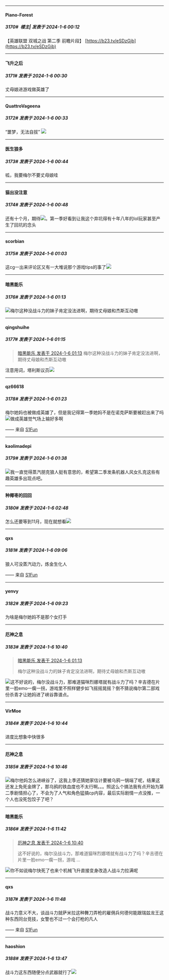 
*****

####  Piano-Forest  
##### 3170#         楼主| 发表于 2024-1-6 00:12

【英雄联盟 双城之战 第二季 前瞻片段】
[https://b23.tv/eSDzGjb](https://b23.tv/eSDzGjb)


*****

####  飞升之后  
##### 3171#       发表于 2024-1-6 00:30

丈母娘进游戏做英雄了


*****

####  QuattroVageena  
##### 3172#       发表于 2024-1-6 00:33

“噩梦，无法自拔”
<img src="https://p.sda1.dev/15/1703a85334dfaa85cd1a01954e544613/IMG_CMP_126662431.jpeg" referrerpolicy="no-referrer">


*****

####  医生狼多  
##### 3173#       发表于 2024-1-6 00:44

呱，我要梅尔不要丈母娘哇

*****

####  猫出没注意  
##### 3174#       发表于 2024-1-6 00:48

还有十个月，期待<img src="https://static.saraba1st.com/image/smiley/face2017/075.png" referrerpolicy="no-referrer">。第一季好看到让我这个弃坑得有十年八年的lol玩家甚至产生了回坑的念头


*****

####  scorbian  
##### 3175#       发表于 2024-1-6 01:03

这cg一出来评论区又有一大堆说那个游戏tips的事了<img src="https://static.saraba1st.com/image/smiley/face2017/067.png" referrerpolicy="no-referrer">


*****

####  暗黑能乐  
##### 3176#       发表于 2024-1-6 01:13

<img src="https://static.saraba1st.com/image/smiley/face2017/067.png" referrerpolicy="no-referrer">梅尔这种没战斗力的妹子肯定没法进啊，期待丈母娘和杰斯互动嗷

*****

####  qingshuihe  
##### 3177#       发表于 2024-1-6 01:15

<blockquote><a href="httphttps://bbs.saraba1st.com/2b/forum.php?mod=redirect&amp;goto=findpost&amp;pid=63548897&amp;ptid=2002246" target="_blank">暗黑能乐 发表于 2024-1-6 01:13</a>
梅尔这种没战斗力的妹子肯定没法进啊，期待丈母娘和杰斯互动嗷</blockquote>
注意用词，塔利斯议员<img src="https://static.saraba1st.com/image/smiley/face2017/067.png" referrerpolicy="no-referrer">


*****

####  qz66618  
##### 3178#       发表于 2024-1-6 01:23

梅尔她妈也被做成英雄了，但是我记得第一季她妈不是在诺克萨斯要被赶出来了吗<img src="https://static.saraba1st.com/image/smiley/face2017/067.png" referrerpolicy="no-referrer">做成英雄觉气场上输好多啊

—— 来自 [S1Fun](https://s1fun.koalcat.com)


*****

####  kaolimadepi  
##### 3179#       发表于 2024-1-6 01:38

<img src="https://static.saraba1st.com/image/smiley/face2017/067.png" referrerpolicy="no-referrer">我一直觉得蒸汽朋克狼人挺有意思的，希望第二季发条机器人风女扎克这些有趣英雄多出现点吧。


*****

####  种椰枣的回回  
##### 3180#       发表于 2024-1-6 02:48

怎么还要等到11月，现在就想看<img src="https://static.saraba1st.com/image/smiley/face2017/211.gif" referrerpolicy="no-referrer">


*****

####  qxs  
##### 3181#       发表于 2024-1-6 09:06

狼人可没蒸汽动力，炼金生化人

—— 来自 [S1Fun](https://s1fun.koalcat.com)


*****

####  yenvy  
##### 3182#       发表于 2024-1-6 09:23

为啥是梅尔她妈不是那个女打手


*****

####  厄神之息  
##### 3183#       发表于 2024-1-6 10:40

<blockquote><a href="httphttps://bbs.saraba1st.com/2b/forum.php?mod=redirect&amp;goto=findpost&amp;pid=63548897&amp;ptid=2002246" target="_blank">暗黑能乐 发表于 2024-1-6 01:13</a>

梅尔这种没战斗力的妹子肯定没法进啊，期待丈母娘和杰斯互动嗷</blockquote>
<img src="https://static.saraba1st.com/image/smiley/face2017/067.png" referrerpolicy="no-referrer">这不好说的，梅尔没战斗力，那难道猫咪烈娜塔就有战斗力了吗？辛吉德在片里一脸emo一瘸一拐，游戏里不照样健步如飞摇摇晃摇？倒不猜说梅尔第二部戏份杀青才让她妈进了峡谷靠谱点。


*****

####  VirMoe  
##### 3184#       发表于 2024-1-6 10:44

进度比想象中快很多

*****

####  厄神之息  
##### 3185#       发表于 2024-1-6 10:46

<img src="https://static.saraba1st.com/image/smiley/face2017/001.png" referrerpolicy="no-referrer">梅尔他妈怎么进峡谷了，这我上季还猜她家估计要被乌鸦一锅端了呢，结果这还发上免死金牌了，那乌鸦的铁血度也不太行啊。。。照这么个搞法我有点开始为第二季剧情担心了，不会为了人气和角色猛搞cp内容，最后实际剧情一点没推，一个人也没死包饺子了吧？


*****

####  暗黑能乐  
##### 3186#       发表于 2024-1-6 11:42

<blockquote><a href="httphttps://bbs.saraba1st.com/2b/forum.php?mod=redirect&amp;goto=findpost&amp;pid=63550690&amp;ptid=2002246" target="_blank">厄神之息 发表于 2024-1-6 10:40</a>

这不好说的，梅尔没战斗力，那难道猫咪烈娜塔就有战斗力了吗？辛吉德在片里一脸emo一瘸一拐，游戏 ...</blockquote>
<img src="https://static.saraba1st.com/image/smiley/face2017/067.png" referrerpolicy="no-referrer">你不如说梅尔快死了也来个机械飞升直接变身改造人战斗力拉满呢


*****

####  qxs  
##### 3187#       发表于 2024-1-6 11:48

战斗力意义不大，谈战斗力就萨米拉这种舞刀弄枪的雇佣兵何德何能跟瑞兹龙王这种东西同台竞技，女警也不过一个会打枪的凡人

—— 来自 [S1Fun](https://s1fun.koalcat.com)


*****

####  haoshion  
##### 3188#       发表于 2024-1-6 13:47

战斗力这东西随便分点武器就行了<img src="https://static.saraba1st.com/image/smiley/face2017/044.png" referrerpolicy="no-referrer">

